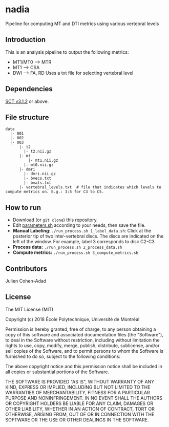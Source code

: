 # nadia
Pipeline for computing MT and DTI metrics using various vertebral levels

## Introduction

This is an analysis pipeline to output the following metrics:
- MT1/MT0 —> MTR
- MT1 —> CSA
- DWI —> FA, RD
Uses a txt file for selecting vertebral level

## Dependencies

[SCT v3.1.2](https://github.com/neuropoly/spinalcordtoolbox/releases/tag/v3.1.2) or above.

## File structure

```
data
  |- 001
  |- 002
  |- 003
      |- t2
        |- t2.nii.gz
      |- mt
	      |- mt1.nii.gz
        |- mt0.nii.gz
      |- dmri
        |- dmri.nii.gz
        |- bvecs.txt
        |- bvals.txt
      |- vertebral_levels.txt  # file that indicates which levels to compute metrics on. E.g.: 3:5 for C3 to C5.
```

## How to run

- Download (or `git clone`) this repository.
- Edit [parameters.sh](./parameters.sh) according to your needs, then save the file.
- **Manual Labeling**: `./run_process.sh 1_label_data.sh`: Click at the posterior tip of two inter-vertebral discs. The discs are indicated on the left of the window. For example, label 3 corresponds to disc C2-C3
- **Process data:** `./run_process.sh 2_process_data.sh`
- **Compute metrics:** `./run_process.sh 3_compute_metrics.sh`

## Contributors

Julien Cohen-Adad

## License

The MIT License (MIT)

Copyright (c) 2018 École Polytechnique, Université de Montréal

Permission is hereby granted, free of charge, to any person obtaining a copy of this software and associated documentation files (the "Software"), to deal in the Software without restriction, including without limitation the rights to use, copy, modify, merge, publish, distribute, sublicense, and/or sell copies of the Software, and to permit persons to whom the Software is furnished to do so, subject to the following conditions:

The above copyright notice and this permission notice shall be included in all copies or substantial portions of the Software.

THE SOFTWARE IS PROVIDED "AS IS", WITHOUT WARRANTY OF ANY KIND, EXPRESS OR IMPLIED, INCLUDING BUT NOT LIMITED TO THE WARRANTIES OF MERCHANTABILITY, FITNESS FOR A PARTICULAR PURPOSE AND NONINFRINGEMENT. IN NO EVENT SHALL THE AUTHORS OR COPYRIGHT HOLDERS BE LIABLE FOR ANY CLAIM, DAMAGES OR OTHER LIABILITY, WHETHER IN AN ACTION OF CONTRACT, TORT OR OTHERWISE, ARISING FROM, OUT OF OR IN CONNECTION WITH THE SOFTWARE OR THE USE OR OTHER DEALINGS IN THE SOFTWARE.
